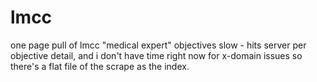# lmcc
one page pull of lmcc "medical expert" objectives
slow - hits server per objective detail, and i don't have time right now for x-domain issues so there's a flat file of the scrape as the index.


